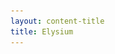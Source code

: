 ```yaml
---
layout: content-title
title: Elysium
---
```


<style>
h1 { display:flex }
</style>

<script>
$( document ).ready( function ( ) { $( 'h1' ).prepend( '<img src="/docs/assets/images/plato.png" />&nbsp;' ) } );
</script>

<div class="content-webpage" data-url="https://docs.google.com/document/d/e/2PACX-1vTZ_LmBX06KAdC6HukvqD8M9KR5bq5j00MmCNObVkZ_v96CewPp5XZ4Vx8277Vpu5NBU--29DOvUet1/pub" data-height="6000px" style="margin:-8px"></div>


